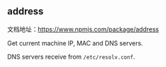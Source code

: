 ## address

文档地址：https://www.npmjs.com/package/address



Get current machine IP, MAC and DNS servers.

DNS servers receive from `/etc/resolv.conf`.





